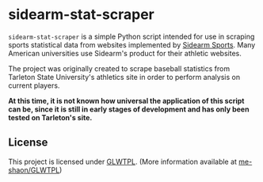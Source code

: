 # sidearm-stat-scraper

`sidearm-stat-scraper` is a simple Python script intended for use in scraping sports statistical data from websites implemented by [Sidearm Sports](https://www.sidearmsports.com/). Many American universities use Sidearm's product for their athletic websites.

The project was originally created to scrape baseball statistics from Tarleton State University's athletics site in order to perform analysis on current players.

**At this time, it is not known how universal the application of this script can be, since it is still in early stages of development and has only been tested on Tarleton's site.**

## License

This project is licensed under [GLWTPL](https://github.com/me-shaon/GLWTPL/blob/master/LICENSE). (More information available at [me-shaon/GLWTPL](https://github.com/me-shaon/GLWTPL))